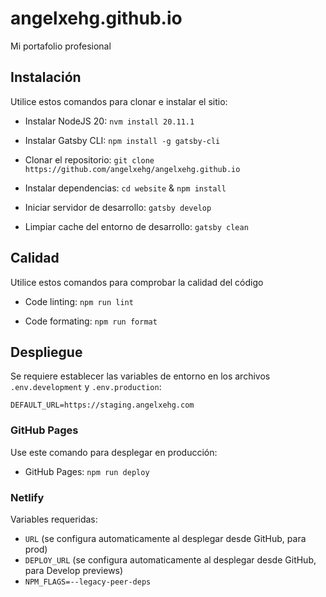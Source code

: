 # angelxehg.github.io

Mi portafolio profesional

## Instalación

Utilice estos comandos para clonar e instalar el sitio:

- Instalar NodeJS 20: `nvm install 20.11.1`

- Instalar Gatsby CLI: `npm install -g gatsby-cli`

- Clonar el repositorio: `git clone https://github.com/angelxehg/angelxehg.github.io`

- Instalar dependencias: `cd website` & `npm install`

- Iniciar servidor de desarrollo: `gatsby develop`

- Limpiar cache del entorno de desarrollo: `gatsby clean`

## Calidad

Utilice estos comandos para comprobar la calidad del código

- Code linting: `npm run lint`

- Code formating: `npm run format`

## Despliegue

Se requiere establecer las variables de entorno en los archivos `.env.development` y `.env.production`:

```env
DEFAULT_URL=https://staging.angelxehg.com
```

### GitHub Pages

Use este comando para desplegar en producción:

- GitHub Pages: `npm run deploy`

### Netlify

Variables requeridas:

- `URL` (se configura automaticamente al desplegar desde GitHub, para prod)
- `DEPLOY_URL` (se configura automaticamente al desplegar desde GitHub, para Develop previews)
- `NPM_FLAGS=--legacy-peer-deps`
